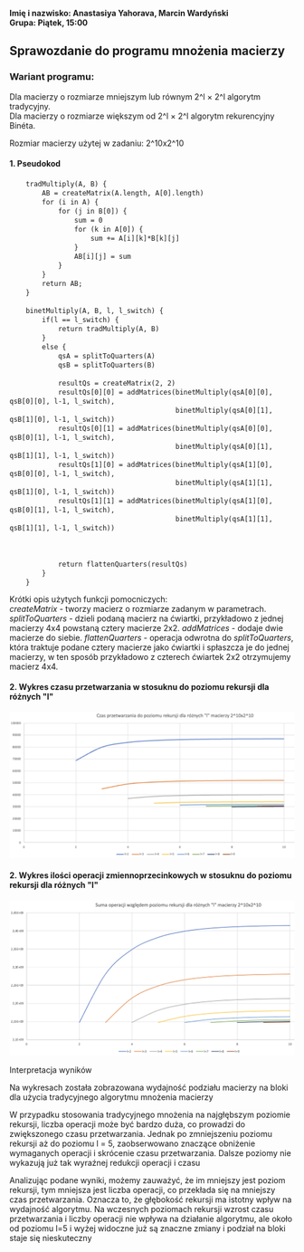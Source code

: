 **Imię i nazwisko: Anastasiya Yahorava, Marcin Wardyński**  
**Grupa: Piątek, 15:00**

## Sprawozdanie do programu mnożenia macierzy

### Wariant programu:
Dla macierzy o rozmiarze mniejszym lub równym 2^l × 2^l algorytm tradycyjny.  
Dla macierzy o rozmiarze większym od 2^l × 2^l algorytm rekurencyjny Binéta.

Rozmiar macierzy użytej w zadaniu: 2^10x2^10

#### 1. Pseudokod

```
    tradMultiply(A, B) {
        AB = createMatrix(A.length, A[0].length)
        for (i in A) {
            for (j in B[0]) {
                sum = 0
                for (k in A[0]) {
                    sum += A[i][k]*B[k][j]
                }
                AB[i][j] = sum
            }
        }
        return AB;
    }

    binetMultiply(A, B, l, l_switch) {
        if(l == l_switch) {
            return tradMultiply(A, B)
        }
        else {
            qsA = splitToQuarters(A)
            qsB = splitToQuarters(B)

            resultQs = createMatrix(2, 2)
            resultQs[0][0] = addMatrices(binetMultiply(qsA[0][0], qsB[0][0], l-1, l_switch),
                                         binetMultiply(qsA[0][1], qsB[1][0], l-1, l_switch))
            resultQs[0][1] = addMatrices(binetMultiply(qsA[0][0], qsB[0][1], l-1, l_switch),
                                         binetMultiply(qsA[0][1], qsB[1][1], l-1, l_switch))
            resultQs[1][0] = addMatrices(binetMultiply(qsA[1][0], qsB[0][0], l-1, l_switch),
                                         binetMultiply(qsA[1][1], qsB[1][0], l-1, l_switch))
            resultQs[1][1] = addMatrices(binetMultiply(qsA[1][0], qsB[0][1], l-1, l_switch),
                                         binetMultiply(qsA[1][1], qsB[1][1], l-1, l_switch))


            
            return flattenQuarters(resultQs)
        }
    }
```
Krótki opis użytych funkcji pomocniczych:  
*createMatrix* - tworzy macierz o rozmiarze zadanym w parametrach.
*splitToQuarters* - dzieli podaną macierz na ćwiartki, przykładowo z jednej macierzy 4x4 powstaną cztery macierze 2x2.
*addMatrices* - dodaje dwie macierze do siebie.
*flattenQuarters* - operacja odwrotna do *splitToQuarters*, która traktuje podane cztery macierze jako ćwiartki i spłaszcza je do jednej macierzy, w ten sposób przykładowo z czterech ćwiartek 2x2 otrzymujemy macierz 4x4.



#### 2. Wykres czasu przetwarzania w stosuknu do poziomu rekursji dla różnych "l"

![w:700](img/time-small.png)


#### 2. Wykres ilości operacji zmiennoprzecinkowych w stosuknu do poziomu rekursji dla różnych "l"

![w:700](img/flops-small.png)


Interpretacja wyników

Na wykresach została zobrazowana wydajność podziału macierzy na bloki dla użycia tradycyjnego algorytmu mnożenia macierzy

W przypadku stosowania tradycyjnego mnożenia na najgłębszym poziomie rekursji, liczba operacji może być bardzo duża, co prowadzi do zwiększonego czasu przetwarzania. Jednak po zmniejszeniu poziomu rekursji aż do poziomu l = 5, zaobserwowano znaczące obniżenie wymaganych operacji i skrócenie czasu przetwarzania. Dalsze poziomy nie wykazują już tak wyraźnej redukcji operacji i czasu 

Analizując podane wyniki, możemy zauważyć, że im mniejszy jest poziom rekursji, tym mniejsza jest liczba operacji, co przekłada się na mniejszy czas przetwarzania. Oznacza to, że głębokość rekursji ma istotny wpływ na wydajność algorytmu. Na wczesnych poziomach rekursji wzrost czasu przetwarzania i liczby operacji nie wpływa na działanie algorytmu, ale około od poziomu l=5 i wyżej widoczne już są znaczne zmiany i podział na bloki staje się nieskuteczny
